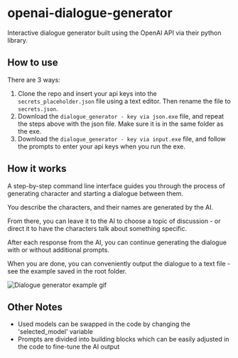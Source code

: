# openai-dialogue-generator

Interactive dialogue generator built using the OpenAI API via their python library.

## How to use

There are 3 ways:
1. Clone the repo and insert your api keys into the `secrets_placeholder.json` file using a text editor. Then rename the file to `secrets.json`.
2. Download the `dialogue_generator - key via json.exe` file, and repeat the steps above with the json file. Make sure it is in the same folder as the exe.
3. Download the `dialogue_generator - key via input.exe` file, and follow the prompts to enter your api keys when you run the exe.

## How it works
A step-by-step command line interface guides you through the process of generating character and starting a dialogue between them.

You describe the characters, and their names are generated by the AI. 

From there, you can leave it to the AI to choose a topic of discussion - or direct it to have the characters talk about something specific.

After each response from the AI, you can continue generating the dialogue with or without additional prompts.

When you are done, you can conveniently output the dialogue to a text file - see the example saved in the root folder.

![Dialogue generator example gif](https://i.imgur.com/VrWYYI1.gif)

## Other Notes
- Used models can be swapped in the code by changing the 'selected_model' variable
- Prompts are divided into building blocks which can be easily adjusted in the code to fine-tune the AI output
